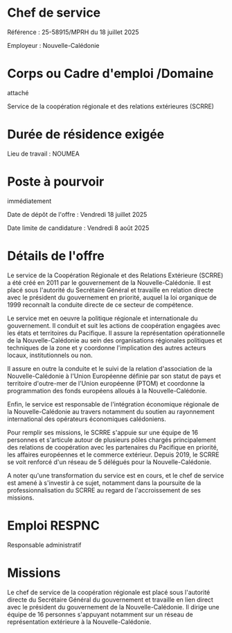
# Chef de service

Référence : 25-58915/MPRH du 18 juillet 2025

Employeur : Nouvelle-Calédonie

# Corps ou Cadre d'emploi /Domaine

attaché

Service de la coopération régionale et des relations extérieures (SCRRE)

# Durée de résidence exigée

Lieu de travail : NOUMEA

# Poste à pourvoir

immédiatement

Date de dépôt de l'offre : Vendredi 18 juillet 2025

Date limite de candidature : Vendredi 8 août 2025

# Détails de l'offre

Le service de la Coopération Régionale et des Relations Extérieure (SCRRE) a été créé en 2011 par le gouvernement de la Nouvelle-Calédonie. Il est placé sous l'autorité du Secrétaire Général et travaille en relation directe avec le président du gouvernement en priorité, auquel la loi organique de 1999 reconnaît la conduite directe de ce secteur de compétence.

Le service met en oeuvre la politique régionale et internationale du gouvernement. Il conduit et suit les actions de coopération engagées avec les états et territoires du Pacifique. Il assure la représentation opérationnelle de la Nouvelle-Calédonie au sein des organisations régionales politiques et techniques de la zone et y coordonne l'implication des autres acteurs locaux, institutionnels ou non.

Il assure en outre la conduite et le suivi de la relation d'association de la Nouvelle-Calédonie à l'Union Européenne définie par son statut de pays et territoire d'outre-mer de l'Union européenne (PTOM) et coordonne la programmation des fonds européens alloués à la Nouvelle-Calédonie.

Enfin, le service est responsable de l'intégration économique régionale de la Nouvelle-Calédonie au travers notamment du soutien au rayonnement international des opérateurs économiques calédoniens.

Pour remplir ses missions, le SCRRE s'appuie sur une équipe de 16 personnes et s'articule autour de plusieurs pôles chargés principalement des relations de coopération avec les partenaires du Pacifique en priorité, les affaires européennes et le commerce extérieur. Depuis 2019, le SCRRE se voit renforcé d'un réseau de 5 délégués pour la Nouvelle-Calédonie.

A noter qu'une transformation du service est en cours, et le chef de service est amené à s'investir à ce sujet, notamment dans la poursuite de la professionnalisation du SCRRE au regard de l'accroissement de ses missions.

# Emploi RESPNC

Responsable administratif

# Missions

Le chef de service de la coopération régionale est placé sous l'autorité directe du Secrétaire Général du gouvernement et travaille en lien direct avec le président du gouvernement de la Nouvelle-Calédonie. Il dirige une équipe de 16 personnes s'appuyant notamment sur un réseau de représentation extérieure à la Nouvelle-Calédonie.

